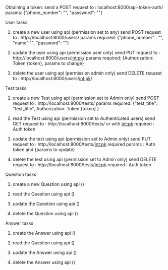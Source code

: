 Obtaining a token:
    send a POST request to : localhost:8000/api-token-auth/
    params: {"phone_number": "", "password": ""}

User tasks

1. create a new user using api (permission set to any)
    send POST request to : http://localhost:8000/users/
    params required: {"phone_number" : "", "name":"", "password": ""}

2. update the user using api (permission user only)
    send PUT request to : http://localhost:8000/users/<int:pk>/
    params required: {Authorization: Token {token}, params to change}

3. delete the user using api (permission admin only)
    send DELETE request to : http://localhost:8000/users/<int:pk>/

Test tasks

1. create a new Test using api (permission set to Admin only)
    send POST request to : http://localhost:8000/tests/
    params required: {"test_title": "test_title", Authorization: Token {token} }

2. read the Test using api (permission set to Authenticated users)
    send GET request to : http://localhost:8000/tests/ or with <int:pk>
    required : Auth token

3. update the test using api (permission set to Admin only)
    send PUT request to : http://localhost:8000/tests/<int:pk>
    required params : Auth token and {params to update}

4. delete the test using api (permission set to Admin only)
    send DELETE request to : http://localhost:8000/tests/<int:pk>
    required : Auth token

Question tasks

1. create a new Question using api ()

2. read the Question using api ()

3. update the Question using api ()

4. delete the Question using api ()

Answer tasks

1. create the Answer using api ()

2. read the Question using api ()

3. update the Answer using api ()

4. delete the Answer using api ()




